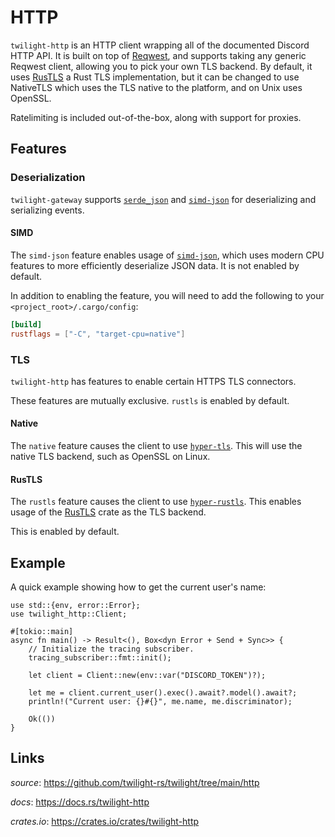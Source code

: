 # HTTP

`twilight-http` is an HTTP client wrapping all of the documented Discord HTTP API.
It is built on top of [Reqwest], and supports taking any generic Reqwest client,
allowing you to pick your own TLS backend. By default, it uses [RusTLS] a Rust TLS implementation,
but it can be changed to use NativeTLS which uses the TLS native to the platform, and on Unix uses OpenSSL.

Ratelimiting is included out-of-the-box, along with support for proxies.

## Features

### Deserialization

`twilight-gateway` supports [`serde_json`] and [`simd-json`] for deserializing
and serializing events.

#### SIMD

The `simd-json` feature enables usage of [`simd-json`], which uses modern CPU
features to more efficiently deserialize JSON data. It is not enabled by
default.

In addition to enabling the feature, you will need to add the following to your
`<project_root>/.cargo/config`:

```toml
[build]
rustflags = ["-C", "target-cpu=native"]
```

### TLS

`twilight-http` has features to enable certain HTTPS TLS connectors.

These features are mutually exclusive. `rustls` is enabled by default.

#### Native

The `native` feature causes the client to use [`hyper-tls`]. This will use the
native TLS backend, such as OpenSSL on Linux.

#### RusTLS

The `rustls` feature causes the client to use [`hyper-rustls`]. This enables
usage of the [RusTLS] crate as the TLS backend.

This is enabled by default.

## Example

A quick example showing how to get the current user's name:

```rust,no_run
use std::{env, error::Error};
use twilight_http::Client;

#[tokio::main]
async fn main() -> Result<(), Box<dyn Error + Send + Sync>> {
    // Initialize the tracing subscriber.
    tracing_subscriber::fmt::init();

    let client = Client::new(env::var("DISCORD_TOKEN")?);

    let me = client.current_user().exec().await?.model().await?;
    println!("Current user: {}#{}", me.name, me.discriminator);

    Ok(())
}
```

## Links

*source*: <https://github.com/twilight-rs/twilight/tree/main/http>

*docs*: <https://docs.rs/twilight-http>

*crates.io*: <https://crates.io/crates/twilight-http>

[Reqwest]: https://github.com/seanmonstar/reqwest
[RusTLS]: https://github.com/ctz/rustls
[`hyper-rustls`]: https://crates.io/crates/hyper-rustls
[`hyper-tls`]: https://crates.io/crates/hyper-tls
[`serde_json`]: https://crates.io/crates/serde_json
[`simd-json`]: https://crates.io/crates/simd-json
